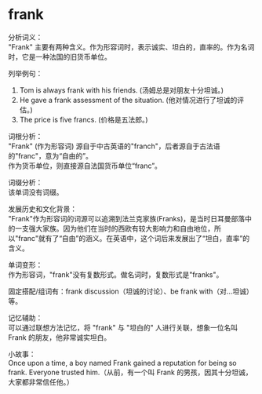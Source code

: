 # frank

分析词义：  
"Frank" 主要有两种含义。作为形容词时，表示诚实、坦白的，直率的。作为名词时，它是一种法国的旧货币单位。

  

列举例句：

  

1.  Tom is always frank with his friends. (汤姆总是对朋友十分坦诚。)
2.  He gave a frank assessment of the situation. (他对情况进行了坦诚的评估。)
3.  The price is five francs. (价格是五法郎。)

  

词根分析：  
"Frank" (作为形容词) 源自于中古英语的"franch"，后者源自于古法语的"franc"，意为“自由的”。  
作为货币单位，则直接源自法国货币单位“franc”。

  

词缀分析：  
该单词没有词缀。

  

发展历史和文化背景：  
"Frank"作为形容词的词源可以追溯到法兰克家族(Franks)，是当时日耳曼部落中的一支强大家族。因为他们在当时的西欧有较大影响力和自由地位，所以"franc"就有了“自由”的涵义。在英语中，这个词后来发展出了“坦白，直率”的含义。

  

单词变形：  
作为形容词，"frank"没有复数形式。做名词时，复数形式是"franks"。

  

固定搭配/组词有：frank discussion（坦诚的讨论）、be frank with（对…坦诚）等。

  

记忆辅助：  
可以通过联想方法记忆，将 "frank" 与 "坦白的" 人进行关联，想象一位名叫 Frank 的朋友，他非常诚实坦白。

  

小故事：  
Once upon a time, a boy named Frank gained a reputation for being so frank. Everyone trusted him.（从前，有一个叫 Frank 的男孩，因其十分坦诚，大家都非常信任他。）
